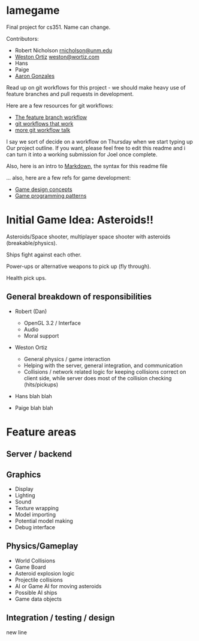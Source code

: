 lamegame
========

Final project for cs351. Name can change.

Contributors:
* Robert Nicholson rnicholson@unm.edu
* [Weston Ortiz](https://github.com/wortiz) weston@wortiz.com
* Hans
* Paige
* [Aaron Gonzales](http://github.com/xysmas)


Read up on git workflows for this project - we should make heavy use of feature
branches and pull requests in development.

Here are a few resources for git workflows:

* [The feature branch workflow](https://www.atlassian.com/git/tutorials/comparing-workflows/feature-branch-workflow)
* [git workflows that work](http://blog.endpoint.com/2014/05/git-workflows-that-work.html)
* [more git workflow talk](http://www.joslynesser.com/blog/archives/2010/09/06/git-workflow-for-small-teams/)

I say we sort of decide on a workflow on Thursday when we start typing up
Our project outline. If you want, please feel free to edit this readme and i
can turn it into a working submission for Joel once complete.

Also, here is an intro to [Markdown](http://daringfireball.net/projects/markdown/syntax),
the syntax for this readme file

... also, here are a few refs for game development:

* [Game design concepts](https://learn.canvas.net/courses/3)
* [Game programming patterns](http://gameprogrammingpatterns.com/contents.html)

# Initial Game Idea: Asteroids!!

Asteroids/Space shooter, multiplayer space shooter with asteroids (breakable/physics).

Ships fight against each other.

Power-ups or alternative weapons to pick up (fly through).

Health pick ups.

## General breakdown of responsibilities

* Robert (Dan)
  * OpenGL 3.2 / Interface
  * Audio 
  * Moral support

* Weston Ortiz
  * General physics / game interaction
  * Helping with the server, general integration, and communication
  * Collisions / network related logic for keeping collisions correct on client side, while server does most of the collision checking (hits/pickups)

* Hans
  blah blah

* Paige
  blah blah


# Feature areas
## Server / backend

##  Graphics
* Display
* Lighting
* Sound
* Texture wrapping
* Model importing
* Potential model making
* Debug interface

##  Physics/Gameplay
* World Collisions
* Game Board
* Asteroid explosion logic
* Projectile collisions
* AI or Game AI for moving asteroids
* Possible AI ships
* Game data objects

## Integration / testing / design

new line
